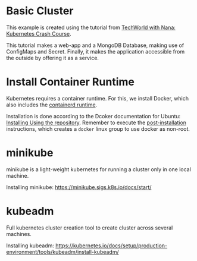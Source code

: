 # Basic Cluster

This example is created using the tutorial from [TechWorld with Nana: Kubernetes Crash Course](https://youtu.be/s_o8dwzRlu4?t=2479).

This tutorial makes a web-app and a MongoDB Database, making use of ConfigMaps and Secret.
Finally, it makes the application accessible from the outside by offering it as a service.

# Install Container Runtime

Kubernetes requires a container runtime. For this, we install Docker, which also includes the [containerd runtime](https://containerd.io/).

Installation is done according to the Dcoker documentation for Ubuntu: [Installing Using the repository](https://docs.docker.com/engine/install/ubuntu/#install-using-the-repository).
Remember to execute the [post-installation](https://docs.docker.com/engine/install/linux-postinstall/) instructions, which creates a `docker` linux group to use docker as non-root.

# minikube

minikube is a light-weight kubernetes for running a cluster only in one local machine.

Installing minikube: https://minikube.sigs.k8s.io/docs/start/ 

# kubeadm

Full kubernetes cluster creation tool to create cluster across several machines.

Installing kubeadm: https://kubernetes.io/docs/setup/production-environment/tools/kubeadm/install-kubeadm/
